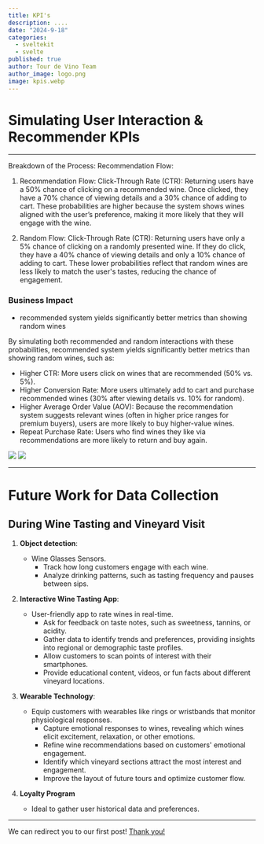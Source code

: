 ```yaml
---
title: KPI's
description: ....
date: "2024-9-18"
categories:
  - sveltekit
  - svelte
published: true
author: Tour de Vino Team
author_image: logo.png
image: kpis.webp
---
```


# Simulating User Interaction & Recommender KPIs

---

Breakdown of the Process:
Recommendation Flow:

1. Recommendation Flow:
   Click-Through Rate (CTR):
   Returning users have a 50% chance of clicking on a recommended wine.
   Once clicked, they have a 70% chance of viewing details and a 30% chance of adding to cart.
   These probabilities are higher because the system shows wines aligned with the user’s preference, making it more likely that they will engage with the wine.

2. Random Flow:
   Click-Through Rate (CTR):
   Returning users have only a 5% chance of clicking on a randomly presented wine.
   If they do click, they have a 40% chance of viewing details and only a 10% chance of adding to cart.
   These lower probabilities reflect that random wines are less likely to match the user's tastes, reducing the chance of engagement.

### Business Impact

- recommended system yields significantly better metrics than showing random wines

By simulating both recommended and random interactions with these probabilities, recommended system yields significantly better metrics than showing random wines, such as:

- Higher CTR: More users click on wines that are recommended (50% vs. 5%).
- Higher Conversion Rate: More users ultimately add to cart and purchase recommended wines (30% after viewing details vs. 10% for random).
- Higher Average Order Value (AOV): Because the recommendation system suggests relevant wines (often in higher price ranges for premium buyers), users are more likely to buy higher-value wines.
- Repeat Purchase Rate: Users who find wines they like via recommendations are more likely to return and buy again.


![](simulated-user-interactions.png)
![](chart.png)

---

# Future Work for Data Collection

## During Wine Tasting and Vineyard Visit

1. **Object detection**:

   - Wine Glasses Sensors.
      -  Track how long customers engage with each wine.
      -  Analyze drinking patterns, such as tasting frequency and pauses between sips.

2. **Interactive Wine Tasting App**:

   - User-friendly app to rate wines in real-time. 
      - Ask for feedback on taste notes, such as sweetness, tannins, or acidity.
      - Gather data to identify trends and preferences, providing insights into regional or demographic taste profiles.
      - Allow customers to scan points of interest with their smartphones.
      - Provide educational content, videos, or fun facts about different vineyard locations.   


3. **Wearable Technology**:

   - Equip customers with wearables like rings or wristbands that monitor physiological responses.
      - Capture emotional responses to wines, revealing which wines elicit excitement, relaxation, or other emotions.
      - Refine wine recommendations based on customers' emotional engagement.
      - Identify which vineyard sections attract the most interest and engagement.
      - Improve the layout of future tours and optimize customer flow.

4. **Loyalty Program**
   - Ideal to gather user historical data and preferences.


---

We can redirect you to our first post! [Thank you!](/thank-you-post)
